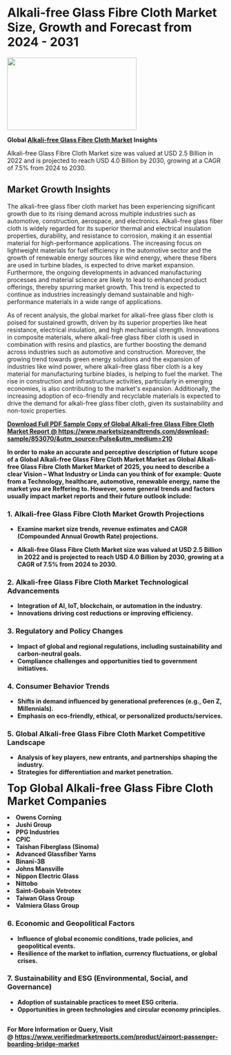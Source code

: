 <H1>Alkali-free Glass Fibre Cloth Market Size, Growth and Forecast from 2024 - 2031</H1><img class="aligncenter size-medium wp-image-584254" src="https://thirdeyenews.in/wp-content/uploads/2024/09/Global-Market-Research-300x168.jpeg" alt="" width="300" height="168" /><p><strong>Global&nbsp;<a href="https://www.marketsizeandtrends.com/download-sample/853070/&amp;utm_source=Pulse&amp;utm_medium=210">Alkali-free Glass Fibre Cloth Market</a> Insights</strong></p><p>Alkali-free Glass Fibre Cloth Market size was valued at USD 2.5 Billion in 2022 and is projected to reach USD 4.0 Billion by 2030, growing at a CAGR of 7.5% from 2024 to 2030.</p><p><h2>Market Growth Insights</h2> <p>The alkali-free glass fiber cloth market has been experiencing significant growth due to its rising demand across multiple industries such as automotive, construction, aerospace, and electronics. Alkali-free glass fiber cloth is widely regarded for its superior thermal and electrical insulation properties, durability, and resistance to corrosion, making it an essential material for high-performance applications. The increasing focus on lightweight materials for fuel efficiency in the automotive sector and the growth of renewable energy sources like wind energy, where these fibers are used in turbine blades, is expected to drive market expansion. Furthermore, the ongoing developments in advanced manufacturing processes and material science are likely to lead to enhanced product offerings, thereby spurring market growth. This trend is expected to continue as industries increasingly demand sustainable and high-performance materials in a wide range of applications.</p> <p><strong><a href="#"></a></strong></p> <p>As of recent analysis, the global market for alkali-free glass fiber cloth is poised for sustained growth, driven by its superior properties like heat resistance, electrical insulation, and high mechanical strength. Innovations in composite materials, where alkali-free glass fiber cloth is used in combination with resins and plastics, are further boosting the demand across industries such as automotive and construction. Moreover, the growing trend towards green energy solutions and the expansion of industries like wind power, where alkali-free glass fiber cloth is a key material for manufacturing turbine blades, is helping to fuel the market. The rise in construction and infrastructure activities, particularly in emerging economies, is also contributing to the market's expansion. Additionally, the increasing adoption of eco-friendly and recyclable materials is expected to drive the demand for alkali-free glass fiber cloth, given its sustainability and non-toxic properties.</p> <p><strong><a href="#"></p><p><span class=""><strong>Download Full PDF Sample Copy of Global Alkali-free Glass Fibre Cloth Market Report</strong> @ <a href="https://www.marketsizeandtrends.com/download-sample/853070/&amp;utm_source=Pulse&amp;utm_medium=210" target="_blank">https://www.marketsizeandtrends.com/download-sample/853070/&amp;utm_source=Pulse&amp;utm_medium=210</a></span></p><p>In order to make an accurate and perceptive description of future scope of a Global&nbsp;Alkali-free Glass Fibre Cloth Market Market as Global&nbsp;Alkali-free Glass Fibre Cloth Market Market of 2025, you need to describe a clear Vision &ndash; What Industry or Linda can you think of for example: Quote from a Technology, healthcare, automotive, renewable energy, name the market you are Reffering to. However, some general trends and factors usually impact market reports and their future outlook include:</p><h3>1.&nbsp;<strong>Alkali-free Glass Fibre Cloth Market Growth Projections</strong></h3><ul><li>Examine market size trends, revenue estimates and CAGR (Compounded Annual Growth Rate) projections.</li><li><p>Alkali-free Glass Fibre Cloth Market size was valued at USD 2.5 Billion in 2022 and is projected to reach USD 4.0 Billion by 2030, growing at a CAGR of 7.5% from 2024 to 2030.</p></li></ul><h3>2.&nbsp;<strong>Alkali-free Glass Fibre Cloth Market Technological Advancements</strong></h3><ul><li>Integration of AI, IoT, blockchain, or automation in the industry.</li><li>Innovations driving cost reductions or improving efficiency.</li></ul><h3>3.&nbsp;<strong>Regulatory and Policy Changes</strong></h3><ul><li>Impact of global and regional regulations, including sustainability and carbon-neutral goals.</li><li>Compliance challenges and opportunities tied to government initiatives.</li></ul><h3>4.&nbsp;<strong>Consumer Behavior Trends</strong></h3><ul><li>Shifts in demand influenced by generational preferences (e.g., Gen Z, Millennials).</li><li>Emphasis on eco-friendly, ethical, or personalized products/services.</li></ul><h3>5.&nbsp;<strong>Global Alkali-free Glass Fibre Cloth Market Competitive Landscape</strong></h3><ul><li>Analysis of key players, new entrants, and partnerships shaping the industry.</li><li>Strategies for differentiation and market penetration.</li></ul><p data-pm-slice="1 1 []"><span style="color: inherit; font-family: inherit; font-size: 25px;">Top Global Alkali-free Glass Fibre Cloth Market Companies</span></p><div class="" data-test-id=""><p><li>Owens Corning</li><li> Jushi Group</li><li> PPG Industries</li><li> CPIC</li><li> Taishan Fiberglass (Sinoma)</li><li> Advanced Glassfiber Yarns</li><li> Binani-3B</li><li> Johns Mansville</li><li> Nippon Electric Glass</li><li> Nittobo</li><li> Saint-Gobain Vetrotex</li><li> Taiwan Glass Group</li><li> Valmiera Glass Group</li></p></div><h3>6.&nbsp;<strong>Economic and Geopolitical Factors</strong></h3><ul><li>Influence of global economic conditions, trade policies, and geopolitical events.</li><li>Resilience of the market to inflation, currency fluctuations, or global crises.</li></ul><h3>7.&nbsp;<strong>Sustainability and ESG (Environmental, Social, and Governance)</strong></h3><ul><li>Adoption of sustainable practices to meet ESG criteria.</li><li>Opportunities in green technologies and circular economy principles.</li></ul><h2><strong style="font-size: 14px;">For More Information or Query, Visit @&nbsp;</strong><a style="background-color: #ffffff; font-size: 14px;" href="https://www.marketsizeandtrends.com/report/alkali-free-glass-fibre-cloth-market/" target="_blank">https://www.verifiedmarketreports.com/product/airport-passenger-boarding-bridge-market</a></h2>

